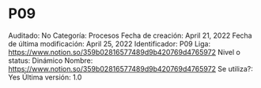# P09

Auditado: No
Categoría: Procesos
Fecha de creación: April 21, 2022
Fecha de última modificación: April 25, 2022
Identificador: P09
Liga: https://www.notion.so/359b02816577489d9b420769d4765972 
Nivel o status: Dinámico
Nombre: https://www.notion.so/359b02816577489d9b420769d4765972 
Se utiliza?: Yes
Última versión: 1.0